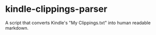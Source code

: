 # kindle-clippings-parser
A script that converts Kindle's "My Clippings.txt" into human readable markdown.
